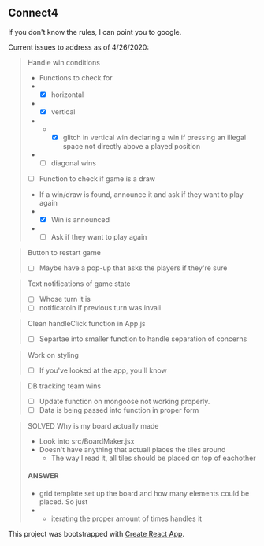 ## Connect4

If you don't know the rules, I can point you to google.

Current issues to address as of 4/26/2020:
> Handle win conditions
> - Functions to check for
> - - [x] horizontal
> - - [x] vertical
> - - - [x] glitch in vertical win declaring a win if pressing an illegal space not directly above a played position
> - - [ ] diagonal wins
> - [ ] Function to check if game is a draw
> - If a win/draw is found, announce it and ask if they want to play again
> - - [x] Win is announced
> - - [ ] Ask if they want to play again

> Button to restart game
> - [ ] Maybe have a pop-up that asks the players if they're sure

> Text notifications of game state
> - [ ] Whose turn it is
> - [ ] notificatoin if previous turn was invali

> Clean handleClick function in App.js
> - [ ] Separtae into smaller function to handle separation of concerns

> Work on styling
> - [ ] If you've looked at the app, you'll know

> DB tracking team wins
> - [ ] Update function on mongoose not working properly.
> - [ ] Data is being passed into function in proper form

> SOLVED Why is my board actually made
> - Look into src/BoardMaker.jsx
> - Doesn't have anything that actuall places the tiles around
>   - The way I read it, all tiles should be placed on top of eachother
> #### ANSWER
> - grid template set up the board and how many elements could be placed. So just
> - - iterating the proper amount of times handles it


This project was bootstrapped with [Create React App](https://github.com/facebook/create-react-app).
